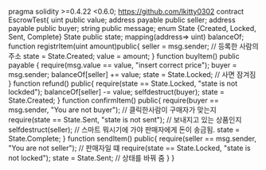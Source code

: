 




pragma solidity >=0.4.22 <0.6.0;
https://github.com/lkitty0302
contract EscrowTest{
    uint public value;
    address payable public seller;
    address payable public buyer;
    string public message;
    enum State {Created, Locked, Sent, Complete}
    State public state;
    mapping(address=> uint) balanceOf;
    function registrItem(uint amount)public{
        seller = msg.sender; // 등록한 사람의 주소 
        state = State.Created;
        value = amount;
    }
    function buyItem() public payable {
        require(msg.value == value, "insert correct price");
        buyer = msg.sender;
        balanceOf[seller] += value;
        state = State.Locked; // 사면 잠겨짐 
    }
    function refund() public{
        require(state == State.Locked, "state is not lockded");
        balanceOf[seller] -= value; 
        selfdestruct(buyer);
        state = State.Created;
    }
    function confirmItem() public{
        require(buyer == msg.sender, "You are not buyer"); // 클릭한사람이 구매자가 맞는지 
        require(state == State.Sent, "state is not sent"); // 보내지고 있는 상품인지 
        selfdestruct(seller); // 스마트 뭐시기에 가야 판매자에게 돈이 송금됨. 
        state = State.Complete;
    }
    function sendItem() public{
        require(seller == msg.sender, "You are not seller"); // 판매자일 떄 
        require(state == State.Locked, "state is not locked");
        state = State.Sent; // 상태를 바꿔 줌 
    }
}
